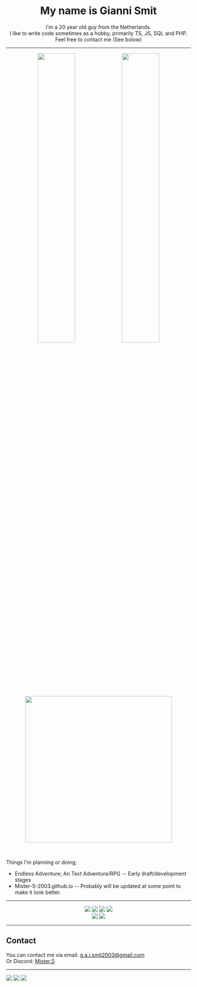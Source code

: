 
<h1 align="center">My name is Gianni Smit</h1>

<p align="center">
  I'm a 20 year old guy from the Netherlands.<br>
  I like to write code sometimes as a hobby, primarily TS, JS, SQL and PHP.<br>
  Feel free to contact me (See bolow)<br>
</p>

---

<!-- 
readme stats: https://github.com/anuraghazra/github-readme-stats 
-->
<p align="center">
  <img width="45%" src="https://github-readme-stats.vercel.app/api?username=Mister-S-2003&theme=onedark" />
  <img width="45%" src="https://github-readme-stats.vercel.app/api/top-langs/?username=Mister-S-2003&theme=onedark" />
  <a href="https://discord.com/users/667672462825095168"><img width="400" src="https://lanyard.cnrad.dev/api/667672462825095168" /></a>
</p>

<br>
<p>Things I'm planning or doing;</p>
<ul>
  <li>Endless Adventure; An Text Adventure/RPG -- Early draft/development stages</li>
  <li>Mister-S-2003.github.io -- Probably will be updated at some point to make it look better.</li>
</ul>

---

<p align="center">
  <img src="https://img.shields.io/badge/HTML5-E34F26?style=for-the-badge&logo=html5&logoColor=white" />
  <img src="https://img.shields.io/badge/CSS3-1572B6?style=for-the-badge&logo=css3&logoColor=white" />
  <img src="https://img.shields.io/badge/JavaScript-323330?style=for-the-badge&logo=javascript&logoColor=F7DF1E" />
  <img src="https://img.shields.io/badge/TypeScript-007ACC?style=for-the-badge&logo=typescript&logoColor=white" /><br>
  <img src="https://img.shields.io/badge/PHP-777BB4?style=for-the-badge&logo=php&logoColor=white" />
  <img src="https://img.shields.io/badge/MySQL-00000F?style=for-the-badge&logo=mysql&logoColor=white" />
  <!--<img src="https://img.shields.io/badge/Python-14354C?style=for-the-badge&logo=python&logoColor=white" />
  <img src="https://img.shields.io/badge/Sass-CC6699?style=for-the-badge&logo=sass&logoColor=white" />-->
</p>

---

## Contact

You can contact me via email: g.a.i.smit2003@gmail.com <br> Or Discord: [Mister.S](https://discord.com/users/667672462825095168)

---
[![](https://img.shields.io/github/followers/Mister-S-2003?label=Followers&style=social)](https://github.com/Mister-S-2003)
[![](https://img.shields.io/badge/Mail-D14836?logo=gmail&logoColor=white)](mailto:g.a.i.smit2003@gmail.com)
[![](https://img.shields.io/badge/Steam-1a6a98?logo=steam&logoColor=white)](https://steamcommunity.com/id/definitlyAliveNow)
